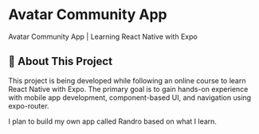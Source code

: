 # Avatar Community App

Avatar Community App | Learning React Native with Expo

## 📘 About This Project

This project is being developed while following an online course to learn React Native with Expo.
The primary goal is to gain hands-on experience with mobile app development, component-based UI, and navigation using expo-router.

I plan to build my own app called Randro based on what I learn.
